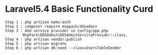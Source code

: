 # Laravel5.4 Basic Functionality Curd

    Step 1 : php artisan make:auth
    Step 2 : composer require msppack/ddsadmin
    Step 3 : Add service provider in config/app.php 
            MspPack\DDSAdmin\DDSAdminServiceProvider::class,
    Step 4 : php artisan vendor:publish
    Step 5 : php artisan migrate
    Step 6 : php artisan db:seed --class=UsersTableSeeder
    
